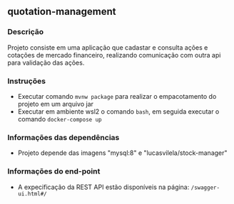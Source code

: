 ## quotation-management 

### Descrição
Projeto consiste em uma aplicação que cadastar e consulta ações e cotações de mercado financeiro, realizando comunicação com outra api para validação das ações.

### Instruções
- Executar comando `mvnw package` para realizar o empacotamento do projeto em um arquivo jar
- Executar em ambiente wsl2 o comando `bash`, em seguida executar o comando `docker-compose up`

### Informações das dependências
- Projeto depende das imagens "mysql:8" e "lucasvilela/stock-manager"

### Informações do end-point
- A expecificação da REST API estão disponíveis na página: `/swagger-ui.html#/`
